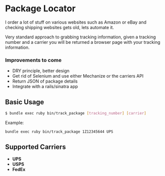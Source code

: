 # Package Locator
I order a lot of stuff on various websites such as Amazon or eBay and checking shipping websites gets old, lets automate it.

Very standard approach to grabbing tracking information, given a tracking number and a carrier you will be returned a browser page with your tracking information.

### Improvements to come
  - DRY principle, better design
  - Get rid of Selenium and use either Mechanize or the carriers API
  - Return JSON of package details
  - Integrate with a rails/sinatra app

## Basic Usage
```bash
$ bundle exec ruby bin/track_package [tracking_number] [carrier]
```
Example:
```bash
bundle exec ruby bin/track_package 1Z12345644 UPS
```

## Supported Carriers
  * __UPS__
  * __USPS__
  * __FedEx__




